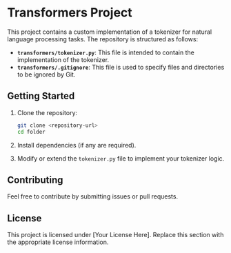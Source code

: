 # Transformers Project

This project contains a custom implementation of a tokenizer for natural language processing tasks. The repository is structured as follows:

- **`transformers/tokenizer.py`**: This file is intended to contain the implementation of the tokenizer.
- **`transformers/.gitignore`**: This file is used to specify files and directories to be ignored by Git.

## Getting Started

1. Clone the repository:
   ```bash
   git clone <repository-url>
   cd folder
   ```

2. Install dependencies (if any are required).

3. Modify or extend the `tokenizer.py` file to implement your tokenizer logic.

## Contributing

Feel free to contribute by submitting issues or pull requests.

## License

This project is licensed under [Your License Here]. Replace this section with the appropriate license information.
